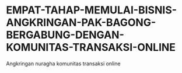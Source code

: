 # EMPAT-TAHAP-MEMULAI-BISNIS-ANGKRINGAN-PAK-BAGONG-BERGABUNG-DENGAN-KOMUNITAS-TRANSAKSI-ONLINE
Angkringan nuragha komunitas transaksi online
